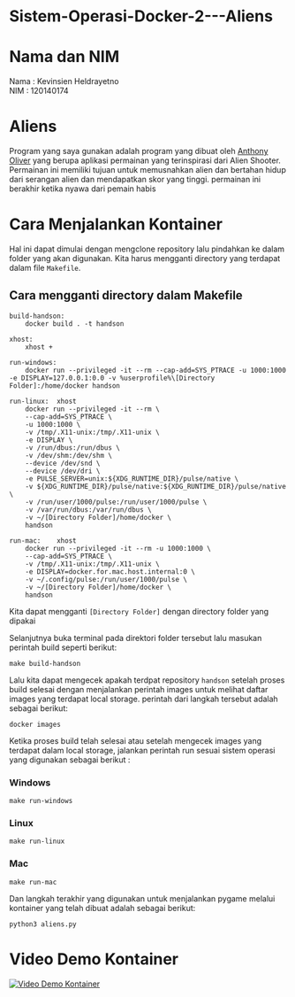 # Sistem-Operasi-Docker-2---Aliens
# Nama dan NIM
Nama  : Kevinsien Heldrayetno <br />
NIM   : 120140174
# Aliens
Program yang saya gunakan adalah program yang dibuat oleh [Anthony Oliver](https://github.com/xamox) yang berupa aplikasi permainan yang terinspirasi dari Alien Shooter. Permainan ini memiliki tujuan untuk memusnahkan alien dan bertahan hidup dari serangan alien dan mendapatkan skor yang tinggi. permainan ini berakhir ketika nyawa dari pemain habis
# Cara Menjalankan Kontainer
Hal ini dapat dimulai dengan mengclone repository lalu pindahkan ke dalam folder yang akan digunakan. Kita harus mengganti directory yang terdapat dalam file `Makefile`.
## Cara mengganti directory dalam Makefile
```
build-handson:
	docker build . -t handson

xhost:
	xhost +	

run-windows:
	docker run --privileged -it --rm --cap-add=SYS_PTRACE -u 1000:1000 -e DISPLAY=127.0.0.1:0.0 -v %userprofile%\[Directory Folder]:/home/docker handson

run-linux:	xhost
	docker run --privileged -it --rm \
	--cap-add=SYS_PTRACE \
	-u 1000:1000 \
	-v /tmp/.X11-unix:/tmp/.X11-unix \
	-e DISPLAY \
	-v /run/dbus:/run/dbus \
	-v /dev/shm:/dev/shm \
	--device /dev/snd \
	--device /dev/dri \
	-e PULSE_SERVER=unix:${XDG_RUNTIME_DIR}/pulse/native \
	-v ${XDG_RUNTIME_DIR}/pulse/native:${XDG_RUNTIME_DIR}/pulse/native \
	-v /run/user/1000/pulse:/run/user/1000/pulse \
	-v /var/run/dbus:/var/run/dbus \
	-v ~/[Directory Folder]/home/docker \
	handson

run-mac:	xhost
	docker run --privileged -it --rm -u 1000:1000 \
	--cap-add=SYS_PTRACE \
	-v /tmp/.X11-unix:/tmp/.X11-unix \
	-e DISPLAY=docker.for.mac.host.internal:0 \
	-v ~/.config/pulse:/run/user/1000/pulse \
	-v ~/[Directory Folder]/home/docker \
	handson
```
Kita dapat mengganti `[Directory Folder]` dengan directory folder yang dipakai

Selanjutnya buka terminal pada direktori folder tersebut lalu masukan perintah build seperti berikut:
```
make build-handson
```

Lalu kita dapat mengecek apakah terdpat repository `handson` setelah proses build selesai dengan menjalankan perintah images untuk melihat daftar images yang terdapat local storage. perintah dari langkah tersebut adalah sebagai berikut:
```
docker images
```

Ketika proses build telah selesai atau setelah mengecek images yang terdapat dalam local storage, jalankan perintah run sesuai sistem operasi yang digunakan sebagai berikut :
### Windows
```
make run-windows
```
### Linux
```
make run-linux
```
### Mac
```
make run-mac
```

Dan langkah terakhir yang digunakan untuk menjalankan pygame melalui kontainer yang telah dibuat adalah sebagai berikut:
```
python3 aliens.py
```

# Video Demo Kontainer
[![Video Demo Kontainer](https://img.youtube.com/vi/iQpaFnFqYJw/0.jpg)](https://www.youtube.com/watch?v=iQpaFnFqYJw)


